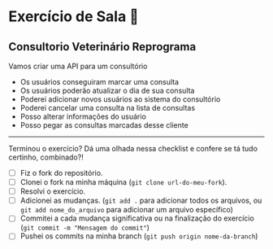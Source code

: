 # Exercício de Sala 🏫

## Consultorio Veterinário Reprograma

Vamos criar uma API para um consultório

- Os usuários conseguiram marcar uma consulta
- Os usuários poderão atualizar o dia de sua consulta
- Poderei adicionar novos usuários ao sistema do consultório
- Poderei cancelar uma consulta na lista de consultas
- Posso alterar informações do usuário
- Posso pegar as consultas marcadas desse cliente

---

Terminou o exercício? Dá uma olhada nessa checklist e confere se tá tudo certinho, combinado?!

- [ ] Fiz o fork do repositório.
- [ ] Clonei o fork na minha máquina (`git clone url-do-meu-fork`).
- [ ] Resolvi o exercício.
- [ ] Adicionei as mudanças. (`git add .` para adicionar todos os arquivos, ou `git add nome_do_arquivo` para adicionar um arquivo específico)
- [ ] Commitei a cada mudança significativa ou na finalização do exercício (`git commit -m "Mensagem do commit"`)
- [ ] Pushei os commits na minha branch (`git push origin nome-da-branch`)